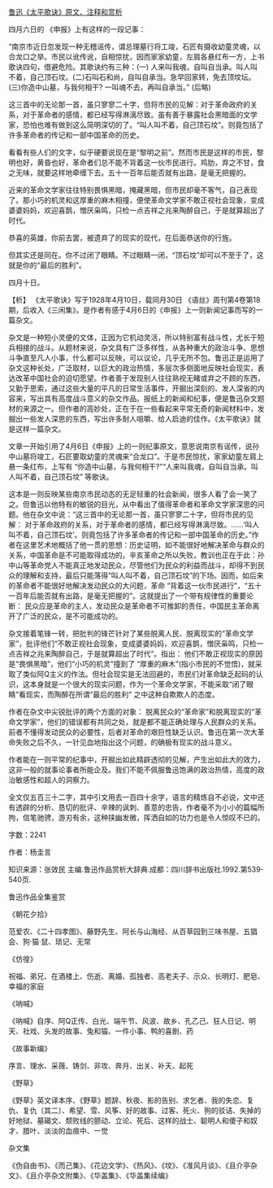 [鲁迅《太平歌诀》原文、注释和赏析](https://www.vrrw.net/wx/9592.html)

四月六日的 《申报》上有这样的一段记事：

“南京市近日忽发现一种无稽谣传，谓总理墓行将工竣，石匠有摄收幼童灵魂，以合龙口之举。市民以讹传讹，自相惊扰，因而家家幼童，左肩各悬红布一方，上书歌诀四句，借避危险。其歌诀约有三种：(一) 人来叫我魂，自叫自当承。叫人叫不着，自己顶石坟。(二)石叫石和尚，自叫自承当。急早回家转，免去顶坟坛。(三)你造中山墓，与我何相干? 一叫魂不去，再叫自承当。” (后略)

这三首中的无论那一首，虽只寥寥二十字，但将市民的见解：对于革命政府的关系，对于革命者的感情，都已经写得淋漓尽致。虽有善于暴露社会黑暗面的文学家，恐怕也难有做到这么简明深切的了。“叫人叫不着，自己顶石坟”。则竟包括了许多革命者的传记和一部中国革命的历史。

看看有些人们的文字，似乎硬要说现在是“黎明之前”。然而市民是这样的市民，黎明也好，黄昏也好，革命者们总不能不背着这一伙市民进行。鸡肋，弃之不甘，食之无味，就要这样地牵缠下去。五十一百年后能否就有出路，是毫无把握的。

近来的革命文学家往往特别畏惧黑暗，掩藏黑暗，但市民却毫不客气，自己表现了。那小巧的机灵和这厚重的麻木相撞，便使革命文学家不敢正视社会现象，变成婆婆妈妈，欢迎喜鹊，憎厌枭鸣，只检一点吉祥之兆来陶醉自己，于是就算超出了时代。

恭喜的英雄，你前去罢，被遗弃了的现实的现代，在后面恭送你的行旌。

但其实还是同在。你不过闭了眼睛。不过眼睛一闭，“顶石坟”却可以不至于了，这就是你的“最后的胜利”。

四月十日。



【析】 《太平歌诀》写于1928年4月10日，载同月30日 《语丝》周刊第4卷第18期，后收入《三闲集》。是作者有感于4月6日的《申报》上一则新闻记事而写的一篇杂文。

杂文是一种短小灵便的文体，正因为它机动灵活，所以特别富有战斗性，尤长于短兵相接的战斗。从题材来说，杂文具有广泛多样性，从各种重大的政治斗争、思想斗争直至凡人小事，什么都可以反映，可以议论，几乎无所不包。鲁迅正是运用了杂文这种长处，广泛取材，以巨大的政治热情，多层次多侧面地反映社会现实，表达改革中国社会的迫切愿望。作者善于发现别人往往熟视无睹或弃之不顾的东西，又勤于思索，通过这些大量的平凡的日常生活事件，开掘出深刻的、发人深省的内容来，写出具有高度战斗意义的杂文作品。报纸上的新闻和纪事，便是鲁迅杂文题材的来源之一。但作者的高妙处，正在于在一些看起来平常无奇的新闻材料中，发掘出一些发人深思的东西，写出许多耐人咀嚼、给人启迪的佳作。《太平歌诀》就是这样一篇杂文。

文章一开始引用了4月6日《申报》上的一则纪事原文，意思说南京有谣传，说孙中山墓将竣工，石匠要取幼童的灵魂来“合龙口”。于是市民惊扰，家家幼童左肩上悬一条红布，上写有 “你造中山墓，与我何相干?”“人来叫我魂，自叫自当承。叫人叫不着，自己顶石坟” 等歌诀。

这本是一则反映某些南京市民动态的无足轻重的社会新闻，很多人看了会一笑了之。但鲁迅以他特有的敏锐的目光，从中看出了值得革命者和革命文学家深思的问题。他在杂文中说：“这三首中的无论那一首，虽只寥寥二十字，但将市民的见解： 对于革命政府的关系，对于革命者的感情，都已经写得淋漓尽致。……‘叫人叫不着，自己顶石坟’。则竟包括了许多革命者的传记和一部中国革命的历史。”作者在这里艺术地概括了他一贯的思想：历史证明，如不能很好地解决革命与群众的关系，中国革命是不可能取得成功的。辛亥革命之所以失败，教训也正在于此：孙中山等革命党人不能真正地发动民众，尽管他们为民众的利益而战斗，却得不到民众的理解和支持，最后只能落得“叫人叫不着，自己顶石坟”的下场。因而，如后来的革命者不能很好地解决发动民众的大问题，革命 “背着这一伙市民进行”，“五十一百年后能否就有出路，是毫无把握的”。这就提出了一个带有规律性的重要论断： 民众应是革命的主人，发动民众是革命者不可推卸的责任，中国民主革命离开了广泛的民众，是不可能成功的。

杂文接着笔锋一转，把批判的锋芒针对了某些脱离人民、脱离现实的“革命文学家”，批评他们“不敢正视社会现象，变成婆婆妈妈，欢迎喜鹊，憎厌枭鸣，只检一点吉祥之兆来陶醉自己，于是就算超出了时代”。指出： 他们不敢正视现实的原因是“畏惧黑暗”，他们“小巧的机灵”撞到了 “厚重的麻木”(指小市民的不觉悟)，就采取了类似阿Q主义的作法。但社会现实是无法回避的，市民们对革命缺乏起码的认识，这本身就是一个很大的现实问题，作为一个革命文学家，不能采取“闭了眼睛”看现实，而陶醉在所谓“最后的胜利” 之中这种自欺欺人的态度。

作者在杂文中尖锐批评的两个方面的对象： 脱离民众的“革命家”和脱离现实的“革命文学家”，他们的错误都有共同之处，就是都不能正确处理与人民群众的关系。前者不懂得发动民众的必要性，后者对革命的艰巨性缺乏认识。鲁迅在第一次大革命失败之后不久，一针见血地指出这个问题，的确极有现实的战斗意义。

作者能在一则平常的纪事中，开掘出如此精辟透彻的见解，产生出如此大的效力，这非一般的就事论事者所能企及。我们不能不佩服鲁迅饱满的政治热情，高度的政治敏感性和超人的洞察力。

全文仅五百三十二字，其中引文用去一百四十余字，语言的精炼自不必说，文中还有透辟的分析、恳切的批评、辛辣的讽刺、善意的忠告，作者毫不为小小的篇幅所拘，信笔驰骋，游刃有余，这种挟幽发微，挥洒自如的功力也是令人惊叹不已的。

字数：2241

作者：杨圭言

知识来源：张效民 主编.鲁迅作品赏析大辞典.成都：四川辞书出版社.1992.第539-540页.

鲁迅作品全集鉴赏

《朝花夕拾》

范爱农、《二十四孝图》、藤野先生、阿长与山海经、从百草园到三味书屋、五猖会、狗·猫·鼠、琐记、无常

《仿徨》

祝福、弟兄、在酒楼上、伤逝、离婚、孤独者、高老夫子、示众、长明灯、肥皂、幸福的家庭

《呐喊》

《呐喊》自序、阿Q正传、白光、端午节、风波、故乡、孔乙己、狂人日记、明天、社戏、头发的故事、兔和猫、一件小事、鸭的喜剧、药

《故事新编》

序言、理水、采薇、铸剑、非攻、奔月、出关、补天、起死

《野草》

《野草》英文译本序、《野草》题辞、秋夜、影的告别、求乞者、我的失恋、复仇、复仇〔其二〕、希望、雪、风筝、好的故事、过客、死火、狗的驳诘、失掉的好地狱、墓碣文、颓败线的颤动、立论、死后、这样的战士、聪明人和傻子和奴才、腊叶、淡淡的血痕中、一觉

杂文集

《伪自由书》、《而己集》、《花边文学》、《热风》、《坟》、《准风月谈》、《且介亭杂文》、《且介亭杂文附集》、《华盖集》、《华盖集续编》

